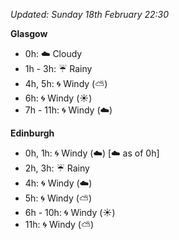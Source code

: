 *Updated: Sunday 18th February 22:30*

**Glasgow**

* 0h: :cloud: Cloudy
* 1h - 3h: :umbrella: Rainy
* 4h, 5h: :cyclone: Windy (:partly_sunny:)
* 6h: :cyclone: Windy (:sunny:)
* 7h - 11h: :cyclone: Windy (:cloud:)

**Edinburgh**

* 0h, 1h: :cyclone: Windy (:cloud:) [:cloud: as of 0h]
* 2h, 3h: :umbrella: Rainy
* 4h: :cyclone: Windy (:cloud:)
* 5h: :cyclone: Windy (:partly_sunny:)
* 6h - 10h: :cyclone: Windy (:sunny:)
* 11h: :cyclone: Windy (:partly_sunny:)

